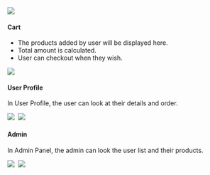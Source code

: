 <kbd>
<img src="https://user-images.githubusercontent.com/69050759/204440600-afb0d6e9-414d-4c80-8cfb-6231866546dc.png">   
</kbd>  

#### Cart  
* The products added by user will be displayed here.  
* Total amount is calculated.  
* User can checkout when they wish.  

<kbd>
<img src="https://user-images.githubusercontent.com/69050759/204440678-653c7766-9cad-4ca5-8495-9dd7ff781cde.png">   
</kbd>  

#### User Profile  
In User Profile, the user can look at their details and order.  

<kbd>
<img src="https://user-images.githubusercontent.com/69050759/204440779-37801422-8c14-4121-848c-2f42999ea01d.png">   
</kbd>

<kbd>
<img src="https://user-images.githubusercontent.com/69050759/204440837-6d24cd72-51d9-452e-9e54-d30bf983e1ad.png">   
</kbd>

#### Admin  
In Admin Panel, the admin can look the user list and their products.  

<kbd>
<img src="https://user-images.githubusercontent.com/69050759/204440881-8d1f3be0-9a11-4e92-b297-358e67479514.png">   
</kbd>

<kbd>
<img src="https://user-images.githubusercontent.com/69050759/204440959-5d54b3f2-13d8-4bed-b9be-bf87ac54692d.png">   
</kbd>
